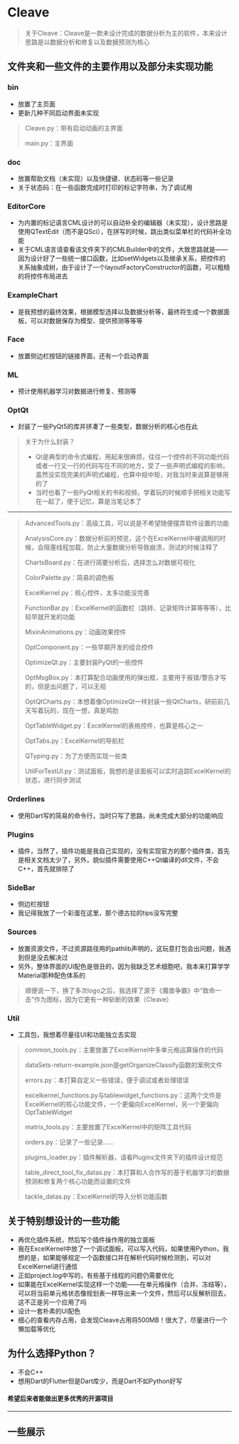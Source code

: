 # Cleave
> 关于Cleave：Cleave是一款未设计完成的数据分析为主的软件，本来设计思路是以数据分析和修复以及数据预测为核心

## 文件夹和一些文件的主要作用以及部分未实现功能

### bin
* 放置了主页面
* 更新几种不同启动界面未实现
> Cleave.py：带有启动动画的主界面  
> 
> main.py：主界面

### doc
* 放置帮助文档（未实现）以及快捷键、状态码等一些记录
* 关于状态码：在一些函数完成时打印的标记字符串，为了调试用

### EditorCore
* 为内置的标记语言CML设计的可以自动补全的编辑器（未实现），设计思路是使用QTextEdit（而不是QSci），在拼写的时候，跳出类似菜单栏的代码补全功能
* 关于CML语言请查看该文件夹下的CMLBuilder中的文件，大致思路就是——因为设计好了一些统一接口函数，比如setWidgets以及继承关系，把控件的关系抽象成树，由于设计了一个layoutFactoryConstructor的函数，可以粗糙的将控件布局进去

### ExampleChart
* 是我预想的最终效果，根据模型选择以及数据分析等，最终将生成一个数据面板，可以对数据保存为模型、提供预测等等等

### Face
* 放置侧边栏按钮的链接界面，还有一个启动界面

### ML
* 预计使用机器学习对数据进行修复、预测等

### OptQt
* 封装了一些PyQt5的库并拼凑了一些类型，数据分析的核心也在此
> 关于为什么封装？
> * Qt是典型的命令式编程，用起来很麻烦，往往一个控件的不同功能代码或者一行又一行的代码写在不同的地方，受了一些声明式编程的影响，虽然没实现完美的声明式编程，也算中规中矩，对我当时来说算是够用的了
> * 当时也看了一些PyQt相关的书和视频，学着玩的时候顺手把相关功能写在一起了，便于记忆，算是当笔记本了
---------------------------------------------------------------------------
> AdvancedTools.py：高级工具，可以说是不希望随便摆弄软件设置的功能  
> 
> AnalysisCore.py：数据分析前的预览，这个在ExcelKernel中被调用的时候，会阻塞线程加载，防止大量数据分析导致崩溃，测试的时候注释了
>
> ChartsBoard.py：在进行简要分析后，选择怎么对数据可视化  
> 
> ColorPalette.py：简易的调色板  
> 
> ExcelKernel.py：核心控件，太多功能没完善  
> 
> FunctionBar.py：ExcelKernel的函数栏（跳转、记录矩阵计算等等等），比较早就开发的功能  
> 
> MixinAnimations.py：动画效果控件  
> 
> OptComponent.py：一些早期开发的组合控件  
> 
> OptimizeQt.py：主要封装PyQt的一些控件  
> 
> OptMsgBox.py：本打算配合动画使用的弹出框，主要用于报错/警告才写的，但是出问题了，可以无视
> 
> OptQtCharts.py：本想着像OptimizeQt一样封装一些QtCharts，研前前几天写着玩的，现在一想，真是鸡肋
> 
> OptTableWidget.py：ExcelKernel的表格控件，也算是核心之一
> 
> OptTabs.py：ExcelKernel的导航栏
> 
> QTyping.py：为了方便而实现一些类
> 
> UtilForTestUI.py：测试面板，我想的是该面板可以实时追踪ExcelKernel的状态，进行同步测试

### Orderlines
* 使用Dart写的简易的命令行，当时只写了思路，尚未完成大部分的功能响应

### Plugins
* 插件，当然了，插件功能是我自己实现的，没有实现官方的那个插件类，首先是相关文档太少了，另外，貌似插件需要使用C++Qt编译的dll文件，不会C++，首先就排除了

### SideBar
* 侧边栏按钮
* 我记得我放了一个彩蛋在这里，那个德古拉的tips没写完整

### Sources
* 放置资源文件，不过资源路径用的pathlib声明的，这玩意打包会出问题，我遇到但是没去解决过
* 另外，整体界面的UI配色是很丑的，因为我缺乏艺术细胞吧，我本来打算学学Material那种配色体系的
> 顺便说一下，换了多次logo之后，我选择了源于《魔兽争霸》中“致命一击”作为图标，因为它更有一种斩断的效果（Cleave）

### Util
* 工具包，我想着尽量往UI和功能独立去实现
> common_tools.py：主要放置了ExcelKernel中多单元格运算操作的代码
> 
> dataSets-return-example.json是getOrganizeClassify函数的案例文件
>
> errors.py：本打算自定义一些错误，便于调试或者处理错误
> 
> excelkernel_functions.py与tablewidget_functions.py：这两个文件是ExcelKernel的核心功能文件，一个更偏向ExcelKernel，另一个更偏向OptTableWidget
> 
> matrix_tools.py：主要放置了ExcelKernel中的矩阵工具代码
> 
> orders.py：记录了一些记录……
> 
> plugins_loader.py：插件解析器，请看Plugins文件夹下的插件设计规范
> 
> table_direct_tool_fix_datas.py：本打算和人合作写的基于机器学习的数据预测和修复两个核心功能而设置的文件
> 
> tackle_datas.py：ExcelKernel的导入分析功能函数
>

## 关于特别想设计的一些功能
* 再优化插件系统，然后写个插件操作用的独立面板
* 我在ExcelKernel中放了一个调试面板，可以写入代码，如果使用Python，我想的是，如果能够规定一个函数接口并在解析代码时候检测到，可以对ExcelKernel进行通信
* 正如project.log中写的，有些基于线程的问题仍需要优化
* 如果能在ExcelKernel实现这样一个功能——在单元格操作（合并、冻结等），可以将当前单元格状态像规划表一样导出来一个文件，然后可以反解析回去，这不正是另一个应用了吗
* 设计一套朴素的UI配色
* 细心的查看内存占用，会发现Cleave占用将500MB！很大了，尽量进行一个懒加载等优化

## 为什么选择Python？
* 不会C++
* 想用Dart的Flutter但是Dart库少，而是Dart不如Python好写

#### 希望后来者能做出更多优秀的开源项目

----------------------------------------------------------------------
## 一些展示
<img src="some_ui/1.jpg" alt="">
<img src="some_ui/2.jpg" alt="">
<img src="some_ui/3.jpg" alt="">
<img src="some_ui/4.jpg" alt="">

